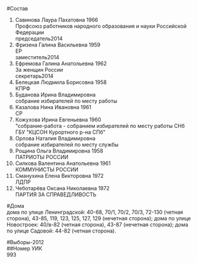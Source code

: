 #Состав  
1. Савинова Лаура Пахатовна 1966  
    Профсоюз работников народного образования и науки Российской Федерации  
    председатель2014  
2. Фризена Галина Васильевна 1959  
    ЕР  
    заместитель2014  
3. Ефремова Галина Анатольевна 1962  
    За женщин России  
    секретарь2014  
4. Белецкая Людмила Борисовна 1958  
    КПРФ  
5. Буданова Ирина Владимировна  
    собрание избирателей по месту работы  
6. Казалова Нина Ивановна 1961  
    СР  
7. Кожухова Ирина Евгеньевна 1960  
    "собрание-работа - собранием избирателей по месту работы СНб ГБУ "КЦСОН Курортного р-на СПб"  
8. Орлова Наталия Владимировна  
    собрание избирателей по месту службы  
9. Рощина Ольга Владимировна 1958  
    ПАТРИОТЫ РОССИИ  
10. Силкова Валентина Анатольевна 1961  
    КОММУНИСТЫ РОССИИ  
11. Сманухина Елена Викторовна 1972  
    ЛДПР  
12. Чеботарёва Оксана Николаевна 1972  
    ПАРТИЯ ЗА СПРАВЕДЛИВОСТЬ  
  
#Дома  
дома по улице Ленинградской: 40-68, 70/1, 70/2, 70/3, 72-130 (четная сторона), 43-85, 119, 123, 125, 127, 129 (нечетная сторона); дома по улице Новостроек: 40/в-82 (четная сторона), 43-87 (нечетная сторона); дома по улице Садовой: 44-82 (четная сторона).  
  
#Выборы-2012  
##Номер УИК  
993  
